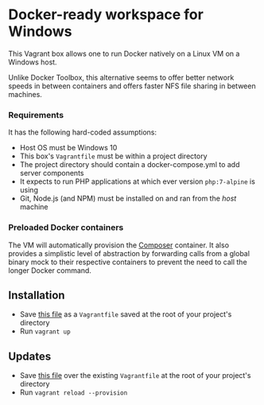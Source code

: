 # Docker-ready workspace for Windows 

This Vagrant box allows one to run Docker natively on a Linux VM on a Windows host. 

Unlike Docker Toolbox, this alternative seems to offer better network speeds in between containers and offers faster NFS file sharing in between machines.

### Requirements

It has the following hard-coded assumptions:

* Host OS must be Windows 10
* This box's `Vagrantfile` must be within a project directory
* The project directory should contain a docker-compose.yml to add server components
* It expects to run PHP applications at which ever version `php:7-alpine` is using
* Git, Node.js (and NPM) must be installed on and ran from the _host_ machine

### Preloaded Docker containers

The VM will automatically provision the [Composer](https://hub.docker.com/_/composer/) container. It also provides a simplistic level of abstraction by forwarding calls from a global binary mock to their respective containers to prevent the need to call the longer Docker command.

## Installation

* Save [this file](https://raw.githubusercontent.com/francoisfaubert/docker-php7-win10-workspace/master/Vagrantfile) as a `Vagrantfile` saved at the root of your project's directory
* Run `vagrant up`

## Updates

* Save [this file](https://raw.githubusercontent.com/francoisfaubert/docker-php7-win10-workspace/master/Vagrantfile) over the existing `Vagrantfile` at the root of your project's directory
* Run `vagrant reload --provision`
